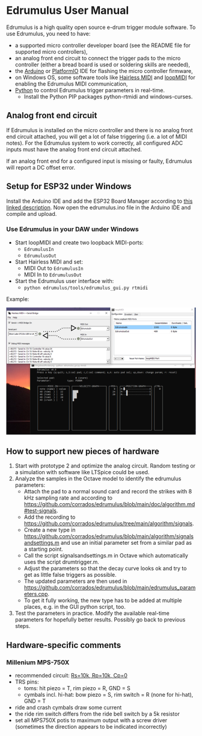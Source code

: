 # Edrumulus User Manual

Edrumulus is a high quality open source e-drum trigger module software. To use Edrumulus, you need to have:

- a supported micro controller developer board (see the README file for supported micro controllers),
- an analog front end circuit to connect the trigger pads to the micro controller (either a bread board is
  used or soldering skills are needed),
- the [Arduino](https://www.arduino.cc/en/software) or [PlatformIO](https://platformio.org/) IDE for flashing the micro controller firmware,
- on Windows OS, some software tools like [Hairless MIDI](https://projectgus.github.io/hairless-midiserial) and
  [loopMIDI](https://www.tobias-erichsen.de/software/loopmidi.html) for enabling the Edrumulus MIDI communication,
- [Python](https://www.python.org) to control Edrumulus trigger parameters in real-time.
  - Install the Python PIP packages python-rtmidi and windows-curses.

## Analog front end circuit

If Edrumulus is installed on the micro controller and there is no analog front end circuit attached,
you will get a lot of false triggering (i.e. a lot of MIDI notes). For the Edrumulus system to work correctly,
all configured ADC inputs must have the analog front end circuit attached.

If an analog front end for a configured input is missing or faulty, Edrumulus will report a DC offset error.


## Setup for ESP32 under Windows

Install the Arduino IDE and add the ESP32 Board Manager according to
[this linked description](https://docs.espressif.com/projects/arduino-esp32/en/latest/installing.html).
Now open the edrumulus.ino file in the Arduino IDE and compile and upload.

### Use Edrumulus in your DAW under Windows

- Start loopMIDI and create two loopback MIDI-ports:
  - `EdrumulusIn`
  - `EdrumulusOut`
- Start Hairless MIDI and set:
  - MIDI Out to `EdrumulusIn`
  - MIDI In to `EdrumulusOut`
- Start the Edrumulus user interface with:
  - `python edrumulus/tools/edrumulus_gui.py rtmidi`

Example:

![Screenshot of a typical Windows setup](/doc/images/win_setup.png)

## How to support new pieces of hardware

1. Start with prototype 2 and optimize the analog circuit. Random testing or a simulation with software like LTSpice could be used.
3. Analyze the samples in the Octave model to identify the edrumulus parameters:
   - Attach the pad to a normal sound card and record the strikes with 8 kHz sampling rate and according to https://github.com/corrados/edrumulus/blob/main/doc/algorithm.md#test-signals.
   - Add the recording to https://github.com/corrados/edrumulus/tree/main/algorithm/signals.
   - Create a new type in https://github.com/corrados/edrumulus/blob/main/algorithm/signalsandsettings.m and use an
     initial parameter set from a similar pad as a starting point.
   - Call the script signalsandsettings.m in Octave which automatically uses the script drumtrigger.m.
   - Adjust the parameters so that the decay curve looks ok and try to get as little false triggers as possible.
   - The updated parameters are then used in https://github.com/corrados/edrumulus/blob/main/edrumulus_parameters.cpp.
   - To get it fully working, the new type has to be added at multiple places, e.g. in the GUI python script, too.
4. Test the parameters in practice. Modify the available real-time parameters for hopefully better results. Possibly go back to previous steps.

## Hardware-specific comments

### Millenium MPS-750X

- recommended circuit: [Rs=10k, Rp=10k, Cp=0](https://github.com/corrados/edrumulus/discussions/98)
- TRS pins:
  - toms: hit piezo = T, rim piezo = R, GND = S
  - cymbals incl. hi-hat: bow piezo = S, rim switch = R (none for hi-hat), GND = T
- ride and crash cymbals draw some current
- the ride rim switch differs from the ride bell switch by a 5k resistor
- set all MPS750X potis to maximum output with a screw driver (sometimes the direction appears to be indicated incorrectly)
